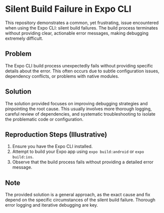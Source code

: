 # Silent Build Failure in Expo CLI

This repository demonstrates a common, yet frustrating, issue encountered when using the Expo CLI: silent build failures. The build process terminates without providing clear, actionable error messages, making debugging extremely difficult.

## Problem
The Expo CLI build process unexpectedly fails without providing specific details about the error. This often occurs due to subtle configuration issues, dependency conflicts, or problems with native modules.

## Solution
The solution provided focuses on improving debugging strategies and pinpointing the root cause. This usually involves more thorough logging, careful review of dependencies, and systematic troubleshooting to isolate the problematic code or configuration.

## Reproduction Steps (Illustrative)

1.  Ensure you have the Expo CLI installed.
2.  Attempt to build your Expo app using `expo build:android` or `expo build:ios`.
3.  Observe that the build process fails without providing a detailed error message.

## Note
The provided solution is a general approach, as the exact cause and fix depend on the specific circumstances of the silent build failure.  Thorough error logging and iterative debugging are key.